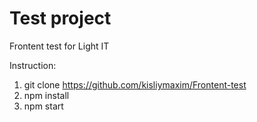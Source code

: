 # Test project
Frontent test for Light IT

Instruction:
1. git clone https://github.com/kisliymaxim/Frontent-test
2. npm install
3. npm start